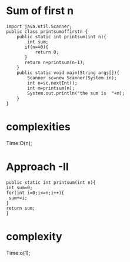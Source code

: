 # Sum of first n 

```
import java.util.Scanner;
public class printsumoffirstn {
    public static int printsum(int n){
        int sum;
       if(n==0){
           return 0;
       }
       return n+printsum(n-1);
    }
    public static void main(String args[]){
        Scanner sc=new Scanner(System.in);
        int n=sc.nextInt();
        int m=printsum(n);
        System.out.println("the sum is  "+m);
    }
}

```

# complexities

Time:O(n);


# Approach -II


```
public static int printsum(int n){
int sum=0;
for(int i=0;i<=n;i++){
 sum+=i;
}
return sum;
}

```

# complexity

Time:o(1);

